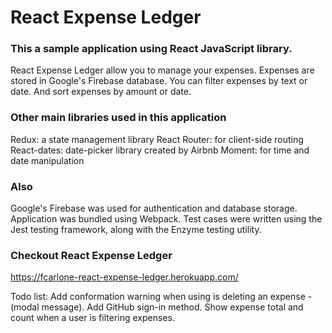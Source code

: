 # React Expense Ledger

### This a sample application using React JavaScript library.

React Expense Ledger allow you to manage your expenses.
Expenses are stored in Google's Firebase database.  You can filter
expenses by text or date.  And sort expenses by amount or date.

### Other main libraries used in this application
Redux: a state management library
React Router: for client-side routing
React-dates: date-picker library created by Airbnb
Moment: for time and date manipulation

### Also
Google's Firebase was used for authentication and database storage.
Application was bundled using Webpack.
Test cases were written using the Jest testing framework, along with the Enzyme testing utility.

### Checkout React Expense Ledger 
<https://fcarlone-react-expense-ledger.herokuapp.com/>

Todo list:
Add conformation warning when using is deleting an expense - (modal message).
Add GitHub sign-in method.
Show expense total and count when a user is filtering expenses.

